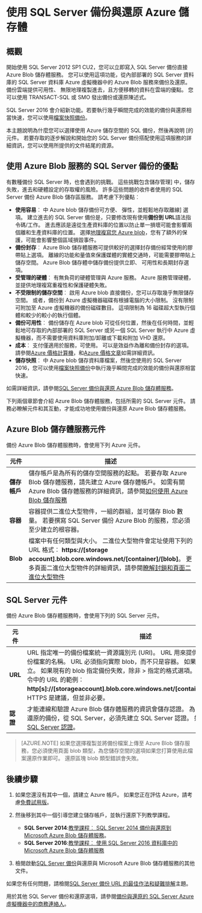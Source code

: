 <properties
    pageTitle="如何使用 Azure 儲存空間的 SQL Server 備份和還原 |Microsoft Azure"
    description="瞭解如何將備份 SQL Server Azure 儲存體。 說明優點 SQL 資料庫備份到 Azure 儲存體。"
    services="virtual-machines-windows"
    documentationCenter=""
    authors="MikeRayMSFT"
    manager="jhubbard"
    tags="azure-service-management"/>

<tags
    ms.service="virtual-machines-windows"
    ms.devlang="na"
    ms.topic="article"
    ms.tgt_pltfrm="vm-windows-sql-server"
    ms.workload="infrastructure-services"
    ms.date="07/22/2016"
    ms.author="mikeray"/>

# <a name="use-azure-storage-for-sql-server-backup-and-restore"></a>使用 SQL Server 備份與還原 Azure 儲存體

## <a name="overview"></a>概觀

開始使用 SQL Server 2012 SP1 CU2，您可以立即寫入 SQL Server 備份直接 Azure Blob 儲存體服務。 您可以使用這項功能，從內部部署的 SQL Server 資料庫的 SQL Server 資料庫 Azure 虛擬機器中的 Azure Blob 服務來備份及還原。 備份雲端提供可用性、 無限地理複製進去，且方便移轉的資料在雲端的優點。 您可以使用 TRANSACT-SQL 或 SMO 發出備份或還原陳述式。

SQL Server 2016 會介紹新功能。若要執行幾乎瞬間完成的效能的備份與還原相當快速，您可以使用[檔案快照備份](http://msdn.microsoft.com/library/mt169363.aspx)。

本主題說明為什麼您可以選擇使用 Azure 儲存空間的 SQL 備份，然後再說明 [的元件。 若要存取的逐步解說和開始您的 SQL Server 備份搭配使用這項服務的詳細資訊，您可以使用所提供的文件結尾的資源。

## <a name="benefits-of-using-the-azure-blob-service-for-sql-server-backups"></a>使用 Azure Blob 服務的 SQL Server 備份的優點

有數種備份 SQL Server 時，也會遇到的挑戰。 這些挑戰包含儲存管理] 中，儲存失敗，進去和硬體設定的存取權的風險。 許多這些問題的收件者使用的 SQL Server 備份 Azure Blob 儲存區服務。 請考慮下列優點︰

- **使用容易**︰ 中 Azure blob 儲存備份可方便、 彈性，並輕鬆地存取離線] 選項。 建立進去的 SQL Server 備份是，只要修改現有使用**備份到 URL**語法指令碼/工作。 進去應該是遠從生產資料庫的位置以防止單一損壞可能會影響兩個離和生產資料庫的位置。 選擇[地理複寫您 Azure blob](../storage/storage-redundancy.md)，您有了額外的保護，可能會影響整個區域損毀事件。
- **備份封存**︰ Azure Blob 儲存體服務可提供較好的選擇封存備份經常使用的膠帶貼上選項。 離線的功能和量值來保護媒體的實體交通時，可能需要膠帶貼上儲存空間。 Azure Blob 儲存體中儲存備份提供立即、 可用性和長期封存選項。
- **受管理的硬體**︰ 有無負荷的硬體管理與 Azure 服務。 Azure 服務管理硬體，並提供地理複寫重複性和保護硬體失敗。
- **不受限制的儲存空間**︰ 啟用 Azure blob 直接備份，您可以存取幾乎無限儲存空間。 或者，備份到 Azure 虛擬機器磁碟有根據電腦的大小限制。 沒有限制可附加至 Azure 虛擬機器的備份磁碟數目。 這項限制為 16 磁碟超大型執行個體和較少的較小的執行個體。
- **備份可用性**︰ 備份儲存在 Azure blob 可從任何位置，然後在任何時間，並輕鬆地可存取的內部部署的 SQL Server 或另一個 SQL Server 執行中 Azure 虛擬機器，而不需要使用資料庫附加/卸離或下載和附加 VHD 還原。
- **成本**︰ 支付僅適用於服務，可使用。 可以是效益作為離和備份封存的選項。 請參閱[Azure 價格計算機](http://go.microsoft.com/fwlink/?LinkId=277060 "價格計算機")，和[Azure 價格文章](http://go.microsoft.com/fwlink/?LinkId=277059 "價格文章︰")如需詳細資訊。
- **儲存快照**︰ 中 Azure blob 儲存資料庫檔案，然後您使用的 SQL Server 2016，您可以使用[檔案快照備份](http://msdn.microsoft.com/library/mt169363.aspx)中執行幾乎瞬間完成的效能的備份與還原相當快速。

如需詳細資訊，請參閱[SQL Server 備份與還原 Azure Blob 儲存體服務](http://go.microsoft.com/fwlink/?LinkId=271617)。

下列兩個章節會介紹 Azure Blob 儲存體服務，包括所需的 SQL Server 元件。 請務必瞭解元件和其互動，才能成功地使用備份與還原 Azure Blob 儲存體服務。

## <a name="azure-blob-storage-service-components"></a>Azure Blob 儲存體服務元件

備份 Azure Blob 儲存體服務時，會使用下列 Azure 元件。

| 元件               | 描述                          |
|---------------------|-------------------------------|
| **儲存帳戶** | 儲存帳戶是為所有的儲存空間服務的起點。 若要存取 Azure Blob 儲存體服務，請先建立 Azure 儲存體帳戶。 如需有關 Azure Blob 儲存體服務的詳細資訊，請參閱[如何使用 Azure Blob 儲存服務](https://azure.microsoft.com/develop/net/how-to-guides/blob-storage/) |
| **容器** | 容器提供二進位大型物件，一組的群組，並可儲存 Blob 數量。 若要撰寫 SQL Server 備份 Azure Blob 的服務，您必須至少建立的根容器。 |
| **Blob** | 檔案中有任何類型與大小。 二進位大型物件會定址使用下列的 URL 格式︰ **https://[storage account].blob.core.windows.net/[container]/[blob]**。 更多頁面二進位大型物件的詳細資訊，請參閱[瞭解封鎖和頁面二進位大型物件](http://msdn.microsoft.com/library/azure/ee691964.aspx) |

## <a name="sql-server-components"></a>SQL Server 元件

備份 Azure Blob 儲存體服務時，會使用下列的 SQL Server 元件。

| 元件               | 描述                          |
|---------------------|-------------------------------|
| **URL** | URL 指定唯一的備份檔案統一資源識別元 (URI)。 URL 用來提供的位置和 SQL Server 備份檔案的名稱。 URL 必須指向實際 blob，而不只是容器。 如果 blob 不存在，則會建立。 如果現有的 blob 指定備份失敗，除非 > 指定的格式選項。 以下是您想要指定備份命令中的 URL 的範例︰ **http[s]://[storageaccount].blob.core.windows.net/[container]/[FILENAME.bak]**。 HTTPS 是建議，但並非必要。 |
| **認證** | 才能連線和驗證 Azure Blob 儲存體服務的資訊會儲存認證。  為了讓撰寫 Azure Blob 或還原的備份，從 SQL Server，必須先建立 SQL Server 認證。 如需詳細資訊，請參閱[SQL Server 認證](https://msdn.microsoft.com/library/ms189522.aspx)。 |

> [AZURE.NOTE] 如果您選擇複製並將備份檔案上傳至 Azure Blob 儲存服務，您必須使用頁面 blob 類型，為您儲存空間的選項如果您打算使用此檔案還原作業即可。 還原區塊 blob 類型錯誤會失敗。

## <a name="next-steps"></a>後續步驟

1. 如果您還沒有其中一個，請建立 Azure 帳戶。 如果您正在評估 Azure，請考慮[免費試用版](https://azure.microsoft.com/free/)。

1. 然後移到其中一個引導您建立儲存帳戶，並執行還原下列教學課程。

    - **SQL Server 2014**:[教學課程︰ SQL Server 2014 備份與還原到 Microsoft Azure Blob 儲存體服務](https://msdn.microsoft.com/library/jj720558\(v=sql.120\).aspx)。
    - **SQL Server 2016**:[教學課程︰ 使用 SQL Server 2016 資料庫中的 Microsoft Azure Blob 儲存體服務](https://msdn.microsoft.com/library/dn466438.aspx)

1. 檢閱啟動[SQL Server 備份](https://msdn.microsoft.com/library/jj919148.aspx)與還原與 Microsoft Azure Blob 儲存體服務的其他文件。

如果您有任何問題，請檢閱[SQL Server 備份 URL 的最佳作法和疑難排解](https://msdn.microsoft.com/library/jj919149.aspx)主題。

用於其他 SQL Server 備份和還原選項，請參閱[備份與還原的 SQL Server Azure 虛擬機器中的商務連絡人](../virtual-machines/virtual-machines-windows-sql-backup-recovery.md)。

